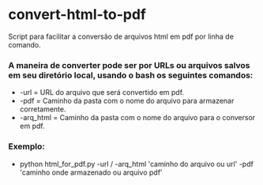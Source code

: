 # convert-html-to-pdf
Script para facilitar a conversão de arquivos html em pdf por linha de comando. 
### A maneira de converter pode ser por URLs ou arquivos salvos em seu diretório local, usando o bash os seguintes comandos:
* -url = URL do arquivo que será convertido em pdf.
* -pdf = Caminho da pasta com o nome do arquivo para armazenar corretamente. 
* -arq_html = Caminho da pasta com o nome do arquivo para o conversor em pdf. 

### Exemplo:
* python html_for_pdf.py -url / -arq_html 'caminho do arquivo ou url' -pdf 'caminho onde armazenado ou arquivo pdf' 
